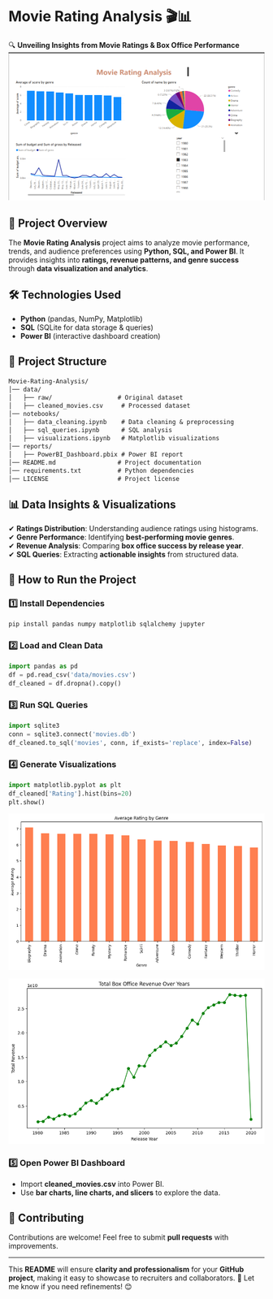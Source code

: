 # **Movie Rating Analysis 🎬📊**  
🔍 **Unveiling Insights from Movie Ratings & Box Office Performance**  
![Dashboard](https://github.com/Rakholia1842/Movie_Rating_Analysis/blob/main/Visulization/Movie_Rating_Analysis.png?raw=true)

## **📖 Project Overview**  
The **Movie Rating Analysis** project aims to analyze movie performance, trends, and audience preferences using **Python, SQL, and Power BI**. It provides insights into **ratings, revenue patterns, and genre success** through **data visualization and analytics**.  

## **🛠 Technologies Used**  
- **Python** (pandas, NumPy, Matplotlib)  
- **SQL** (SQLite for data storage & queries)  
- **Power BI** (interactive dashboard creation)  

## **📂 Project Structure**  
```
Movie-Rating-Analysis/
│── data/
│   ├── raw/                  # Original dataset
│   ├── cleaned_movies.csv     # Processed dataset
│── notebooks/
│   ├── data_cleaning.ipynb    # Data cleaning & preprocessing
│   ├── sql_queries.ipynb      # SQL analysis
│   ├── visualizations.ipynb   # Matplotlib visualizations
│── reports/
│   ├── PowerBI_Dashboard.pbix # Power BI report
│── README.md                 # Project documentation
│── requirements.txt          # Python dependencies
│── LICENSE                   # Project license
```

## **📊 Data Insights & Visualizations**  
✔ **Ratings Distribution**: Understanding audience ratings using histograms.  
✔ **Genre Performance**: Identifying **best-performing movie genres**.  
✔ **Revenue Analysis**: Comparing **box office success by release year**.  
✔ **SQL Queries**: Extracting **actionable insights** from structured data.  

## **🚀 How to Run the Project**  

### **1️⃣ Install Dependencies**  
```bash
pip install pandas numpy matplotlib sqlalchemy jupyter
```

### **2️⃣ Load and Clean Data**  
```python
import pandas as pd
df = pd.read_csv('data/movies.csv')
df_cleaned = df.dropna().copy()
```

### **3️⃣ Run SQL Queries**  
```python
import sqlite3
conn = sqlite3.connect('movies.db')
df_cleaned.to_sql('movies', conn, if_exists='replace', index=False)
```

### **4️⃣ Generate Visualizations**  
```python
import matplotlib.pyplot as plt
df_cleaned['Rating'].hist(bins=20)
plt.show()
```
![Average Rating by Genre](https://github.com/Rakholia1842/Movie_Rating_Analysis/blob/main/Visulization/Average%20Rating%20by%20Genre.png?raw=true)

![Total Box Office Revenue Over Years](https://github.com/Rakholia1842/Movie_Rating_Analysis/blob/main/Visulization/Total%20Box%20Office%20Revenue%20Over%20Years.png?raw=true)


### **5️⃣ Open Power BI Dashboard**  
- Import **cleaned_movies.csv** into Power BI.  
- Use **bar charts, line charts, and slicers** to explore the data.  

## **🤝 Contributing**  
Contributions are welcome! Feel free to submit **pull requests** with improvements.  

---

This **README** will ensure **clarity and professionalism** for your **GitHub project**, making it easy to showcase to recruiters and collaborators. 🚀 Let me know if you need refinements! 😊

